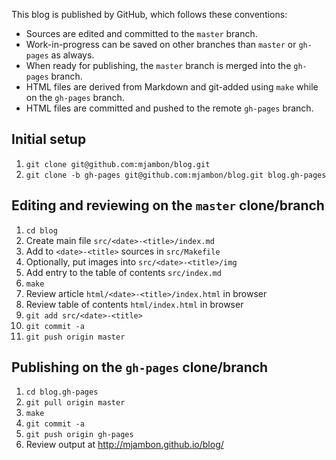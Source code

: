 This blog is published by GitHub, which follows these conventions:

* Sources are edited and committed to the `master` branch.
* Work-in-progress can be saved on other branches than `master` or
  `gh-pages` as always.
* When ready for publishing, the `master` branch is merged into the
  `gh-pages` branch.
* HTML files are derived from Markdown and git-added using `make`
  while on the `gh-pages` branch.
* HTML files are committed and pushed to the remote `gh-pages` branch.

Initial setup
-------------

1. `git clone git@github.com:mjambon/blog.git`
2. `git clone -b gh-pages git@github.com:mjambon/blog.git blog.gh-pages`

Editing and reviewing on the `master` clone/branch
--------------------------------------------------

1. `cd blog`
2. Create main file `src/<date>-<title>/index.md`
3. Add to `<date>-<title>` sources in `src/Makefile`
4. Optionally, put images into `src/<date>-<title>/img`
5. Add entry to the table of contents `src/index.md`
6. `make`
7. Review article `html/<date>-<title>/index.html` in browser
8. Review table of contents `html/index.html` in browser
9. `git add src/<date>-<title>`
10. `git commit -a`
11. `git push origin master`

Publishing on the `gh-pages` clone/branch
-----------------------------------------

1. `cd blog.gh-pages`
2. `git pull origin master`
3. `make`
4. `git commit -a`
5. `git push origin gh-pages`
6. Review output at http://mjambon.github.io/blog/

